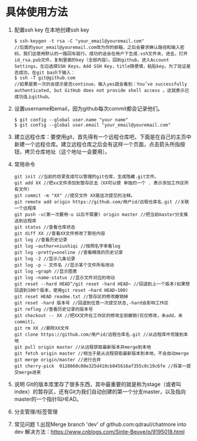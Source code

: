 # 具体使用方法

1. 配置ssh key 在本地创建ssh key
    ```
    $ ssh-keygen -t rsa -C "your_email@youremail.com"
    //后面的your_email@youremail.com改为你的邮箱，之后会要求确认路径和输入密码，我们这使用默认的一路回车就行。成功的话会在用户下生成.ssh文件夹，进去，打开id_rsa.pub文件，复制里面的key（全部内容）。回到github，进入Account Settings，左边选择SSH Keys，Add SSH Key，title随便填，粘贴key。为了验证是否成功，在git bash下输入：
    $ ssh -T git@github.com
    //如果是第一次的会提示是否continue，输入yes就会看到：You’ve successfully authenticated, but GitHub does not provide shell access 。这就表示已成功连上github。
    ```
1. 设置username和email，因为github每次commit都会记录他们。
    ```
    $ git config --global user.name "your name"
    $ git config --global user.email "your_email@youremail.com"
    ```

1. 建立远程仓库：要使用git，首先得有一个远程仓库吧，下面是在自己的主页中新建一个远程仓库。建立远程仓库之后会有这样一个页面，点击箭头所指按钮，拷贝仓库地址（这个地址一会要用）。

1. 常用命令
    ```
    git init //当前的目录变成可以管理的git仓库，生成隐藏.git文件。
    git add XX //把xx文件添加到暂存区去（XX可以使 单独的一个 . 表示添加工作区所有文件）
    git commit -m "XX" //提交文件 XX是这次提交的注释。
    git remote add origin https://github.com/用户id/远程仓库名.git //关联一个远程库
    git push -u(第一次要用-u 以后不需要) origin master //把当前master分支推送到远程库
    git status //查看仓库状态
    git diff XX //查看XX文件修改了那些内容
    git log //查看历史记录
    git log —author=niushiqi //按照名字来看log
    git log -pretty=oneline //查看精简的历史记录
    git log -2 //显示几条记录
    git log -p — 文件名 //显示某个文件所有改动
    git log —graph //显示图表
    git log —name-status //显示文件对应的改动 
    git reset --hard HEAD^/git reset -hard HEAD~ //回退到上一个版本(如果想回退到100个版本，使用git reset –hard HEAD~100)
    git reset HEAD readme.txt //暂存区的修改撤销掉
    git reset -hard 版本号 //回退到任意一次提交状态,-hard会影响工作区
    git reflog //查看历史记录的版本号
    git checkout -- XX //把XX文件在工作区的修改全部撤销(仅仅修改，未add，未commit)。
    git rm XX //删除XX文件
    git clone https://github.com/用户id/远程仓库名.git //从远程库中克隆到本地
    git pull origin master //从远程获取最新版本并merge到本地
    git fetch origin master //相当于是从远程获取最新版本到本地，不会自动merge
    git merge origin/master //进行合并
    git cherry-pick  0128660c08e325d410cb845616af355c0c19c6fe //将某一提交merge进来
    ```

1. 说明
Git的版本库里存了很多东西，其中最重要的就是称为stage（或者叫index）的暂存区，还有Git为我们自动创建的第一个分支master，以及指向master的一个指针叫HEAD。

1. 分支管理/标签管理

1. 常见问题
    1.出现Merge branch 'dev' of github.com:qdraul/chatmore into dev
        解决方法：https://www.cnblogs.com/Sinte-Beuve/p/9195018.html
